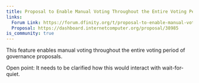 ```yaml
---
title: Proposal to Enable Manual Voting Throughout the Entire Voting Period of Governance Proposals
links:
  Forum Link: https://forum.dfinity.org/t/proposal-to-enable-manual-voting-throughout-the-entire-voting-period-of-governance-proposals/9815
  Proposal: https://dashboard.internetcomputer.org/proposal/38985
is_community: true
---
```

This feature enables manual voting throughout the entire voting period of governance proposals.

Open point: It needs to be clarified how this would interact with wait-for-quiet. 
